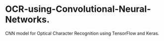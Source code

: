 # OCR-using-Convolutional-Neural-Networks.
CNN model for Optical Character Recognition using TensorFlow and Keras.
